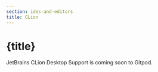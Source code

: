 ```yaml
---
section: ides-and-editors
title: CLion
---
```


<script context="module">
  export const prerender = true;
</script>

# {title}

JetBrains CLion Desktop Support is coming soon to Gitpod.
